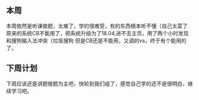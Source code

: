 ## 本周

本周依然是听课做题，太难了，学的很难受，有的东西根本听不懂（自己太菜了
原来的系统CB不能用了，把系统升级为了18.04,进不去主页，用了两个小时发现和搜狗输入法冲突（垃圾搜狗
但是CB还是不能用，又调的vs，终于有个能用的了。

## 下周计划

下周应该还是讲题做题为主吧，快轮到我们组了，感觉自己学的还不是很明白，继续学习吧。
